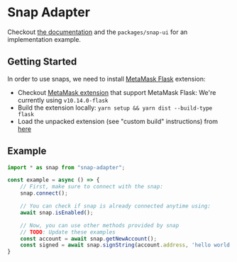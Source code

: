 # Snap Adapter

Checkout [the documentation]() and the `packages/snap-ui` for an implementation example.

## Getting Started
In order to use snaps, we need to install [MetaMask Flask](https://metamask.io/flask/) extension:

- Checkout [MetaMask extension](https://github.com/MetaMask/metamask-extension) that support MetaMask Flask: We're currently using `v10.14.0-flask`
- Build the extension locally: `yarn setup && yarn dist --build-type flask`
- Load the unpacked extension (see "custom build" instructions)
  from [here](https://github.com/MetaMask/metamask-extension/tree/eth-denver-2022#other-docs)

## Example

```typescript
import * as snap from "snap-adapter";

const example = async () => {
    // First, make sure to connect with the snap:
    snap.connect();

    // You can check if snap is already connected anytime using:
    await snap.isEnabled();

    // Now, you can use other methods provided by snap
    // TODO: Update these examples
    const account = await snap.getNewAccount();
    const signed = await snap.signString(account.address, 'hello world!');
}
```
